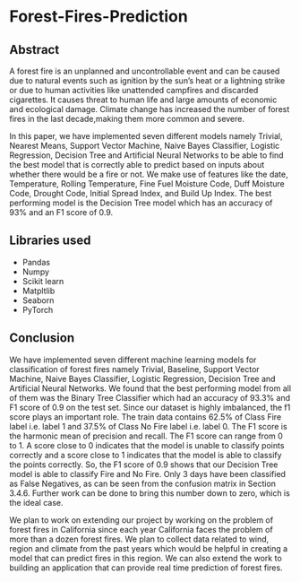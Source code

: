 # Forest-Fires-Prediction

## Abstract
A forest fire is an unplanned and uncontrollable event and can be caused due to natural events such as ignition by the sun’s heat or a lightning strike or due to human activities like unattended campfires and discarded cigarettes. It causes threat to human life and large amounts of economic and ecological damage. Climate change has increased the number of forest fires in the last decade,making them more common and severe. 

In this paper, we have implemented seven different models namely Trivial, Nearest Means, Support Vector Machine, Naive Bayes Classifier, Logistic Regression,
Decision Tree and Artificial Neural Networks to be able to find the best model that is correctly able to predict based on inputs about whether there would be a fire or not. We make use of features like the date, Temperature, Rolling Temperature, Fine Fuel Moisture Code, Duff Moisture Code, Drought Code, Initial Spread Index, and Build Up Index. The best performing model is the Decision Tree model which has an accuracy of 93% and an F1 score of 0.9.


## Libraries used
- Pandas
- Numpy
- Scikit learn
- Matpltlib
- Seaborn
- PyTorch


## Conclusion
We have implemented seven different machine learning models for classification of forest fires namely Trivial, Baseline, Support Vector Machine, Naive Bayes Classifier, Logistic Regression, Decision Tree and Artificial Neural Networks. We found that the best performing model from all of them was the Binary Tree Classifier which had an accuracy of 93.3% and F1 score of 0.9 on the test set. Since our dataset is highly imbalanced, the f1 score plays an important role. The train data contains 62.5% of Class Fire label i.e. label 1 and 37.5% of Class No Fire label i.e. label 0. The F1 score is the harmonic mean of precision and recall.
The F1 score can range from 0 to 1. A score close to 0 indicates that the model is unable to classify points correctly and a score close to 1 indicates that the model is able to classify the points correctly. So, the F1 score of 0.9 shows that our Decision Tree model is able to classify Fire and No Fire. Only 3 days have been classified as False Negatives, as can be seen from the confusion matrix in Section 3.4.6. Further work can be done to bring this number down to zero, which is the ideal case. 

We plan to work on extending our project by working on the problem of forest fires in California since each year California faces the problem of more than a dozen forest fires. We plan to collect data related to wind, region and climate from the past years which would be helpful in creating a model that can predict fires in this region. We can also extend the work to building an application that can provide real time prediction of forest fires.
